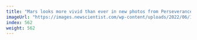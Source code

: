 ```yaml
---
title: "Mars looks more vivid than ever in new photos from Perseverance rover"
imageUrl: "https://images.newscientist.com/wp-content/uploads/2022/06/15111724/SEI_109857227.jpg?width=600"
index: 562
weight: 562
---
```

